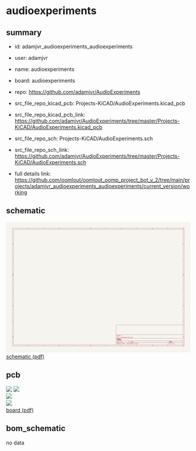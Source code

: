 # audioexperiments
 
## summary 
* id: adamjvr_audioexperiments_audioexperiments
* user: adamjvr
* name: audioexperiments
* board: audioexperiments
* repo: https://github.com/adamjvr/AudioExperiments
* src_file_repo_kicad_pcb: Projects-KiCAD/AudioExperiments.kicad_pcb
* src_file_repo_kicad_pcb_link: https://github.com/adamjvr/AudioExperiments/tree/master/Projects-KiCAD/AudioExperiments.kicad_pcb


* src_file_repo_sch: Projects-KiCAD/AudioExperiments.sch
* src_file_repo_sch_link: https://github.com/adamjvr/AudioExperiments/tree/master/Projects-KiCAD/AudioExperiments.sch
* full details link: https://github.com/oomlout/oomlout_oomp_project_bot_v_2/tree/main/projects/adamjvr_audioexperiments_audioexperiments/current_version/working  

## schematic  
![](working_schematic_600.png)  
[schematic (pdf)](working_schematic.pdf) 






















## pcb  
![](working_3d_600.png) 
![](working_3d_front_600.png)  
![](working_3d_back_600.png)  
![](working_600.png)  
[board (pdf)](working.pdf)  


## bom_schematic
no data


